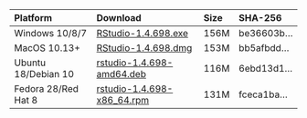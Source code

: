 
| Platform            | Download                                                                                                                                                              | Size | SHA-256                                                                                                              |
| :------------------ | :-------------------------------------------------------------------------------------------------------------------------------------------------------------------- | :--- | :------------------------------------------------------------------------------------------------------------------- |
| Windows 10/8/7      | <a href="https://s3.amazonaws.com/rstudio-ide-build/desktop/windows/RStudio-1.4.698.exe"><i class="fa fa-download"></i> RStudio-1.4.698.exe</a>                       | 156M | <span class="sha256" data-sha256="be36603b9ea9773eaf0d62ac3ea60ad779e9f831beb6590f77df737086a9671f">be36603b…</span> |
| MacOS 10.13+        | <a href="https://s3.amazonaws.com/rstudio-ide-build/desktop/macos/RStudio-1.4.698.dmg"><i class="fa fa-download"></i> RStudio-1.4.698.dmg</a>                         | 153M | <span class="sha256" data-sha256="bb5afbdd10f4fda00cc6f4a4a04179ec8fe043045c33593d5417ea60456aa476">bb5afbdd…</span> |
| Ubuntu 18/Debian 10 | <a href="https://s3.amazonaws.com/rstudio-ide-build/desktop/bionic/amd64/rstudio-1.4.698-amd64.deb"><i class="fa fa-download"></i> rstudio-1.4.698-amd64.deb</a>      | 116M | <span class="sha256" data-sha256="6ebd13d10083477163a79d287b1817fa842279c566f0948ccd678c05339fde03">6ebd13d1…</span> |
| Fedora 28/Red Hat 8 | <a href="https://s3.amazonaws.com/rstudio-ide-build/desktop/centos8/x86_64/rstudio-1.4.698-x86_64.rpm"><i class="fa fa-download"></i> rstudio-1.4.698-x86\_64.rpm</a> | 131M | <span class="sha256" data-sha256="fceca1bacc04d50fef0a7db5e6874faeae06aed7a4ec82039344301d265fd908">fceca1ba…</span> |
